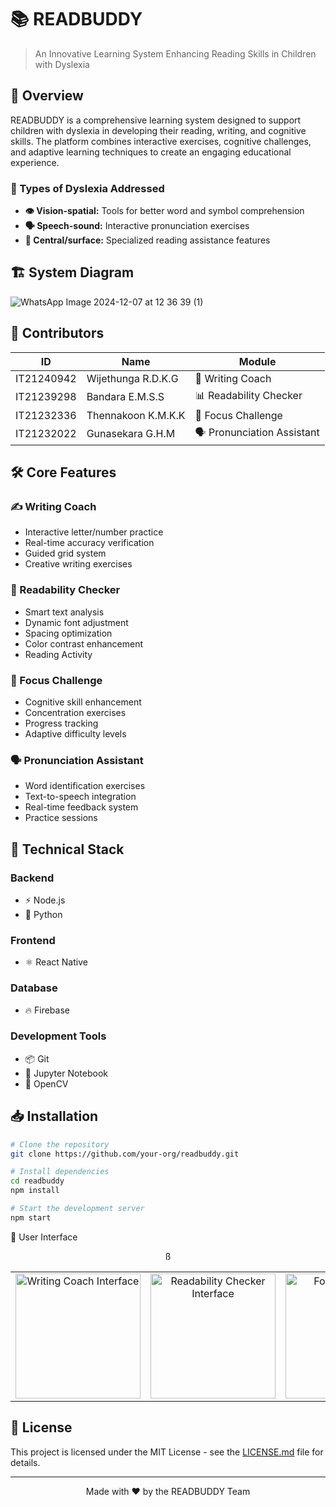 # 📚 READBUDDY



> An Innovative Learning System Enhancing Reading Skills in Children with Dyslexia

## 🎯 Overview

READBUDDY is a comprehensive learning system designed to support children with dyslexia in developing their reading, writing, and cognitive skills. The platform combines interactive exercises, cognitive challenges, and adaptive learning techniques to create an engaging educational experience.

### 🧠 Types of Dyslexia Addressed

- **👁️ Vision-spatial:** Tools for better word and symbol comprehension
- **🗣️ Speech-sound:** Interactive pronunciation exercises
- **📖 Central/surface:** Specialized reading assistance features

## 🏗️ System Diagram

![WhatsApp Image 2024-12-07 at 12 36 39 (1)](https://github.com/user-attachments/assets/3bc55eb3-fb2d-4833-8cfd-37736ae7fd15)


## 👥 Contributors

| ID | Name | Module |
|----|------|--------|
| IT21240942 | Wijethunga R.D.K.G | 📝 Writing Coach |
| IT21239298 | Bandara E.M.S.S | 📊 Readability Checker |
| IT21232336 | Thennakoon K.M.K.K | 🎯 Focus Challenge |
| IT21232022 | Gunasekara G.H.M | 🗣️ Pronunciation Assistant |

## 🛠️ Core Features

### ✍️ Writing Coach
- Interactive letter/number practice
- Real-time accuracy verification
- Guided grid system
- Creative writing exercises

### 📖 Readability Checker
- Smart text analysis
- Dynamic font adjustment
- Spacing optimization
- Color contrast enhancement
- Reading Activity

### 🎯 Focus Challenge
- Cognitive skill enhancement
- Concentration exercises
- Progress tracking
- Adaptive difficulty levels

### 🗣️ Pronunciation Assistant
- Word identification exercises
- Text-to-speech integration
- Real-time feedback system
- Practice sessions

## 🔧 Technical Stack

### Backend
- ⚡ Node.js
- 🐍 Python

### Frontend
- ⚛️ React Native

### Database
- 🔥 Firebase

### Development Tools
- 📦 Git
- 📓 Jupyter Notebook
- 🎥 OpenCV

## 📥 Installation

```bash
# Clone the repository
git clone https://github.com/your-org/readbuddy.git

# Install dependencies
cd readbuddy
npm install

# Start the development server
npm start
```

📱 User Interface
<div align="center">
<div align="center">
<table>ß
<tr align="center">
<td width="20%">
<img src="https://github.com/user-attachments/assets/e6e7f5ab-6c42-4cbc-9f41-b1550e0ffb95" width="200" alt="Writing Coach Interface"/>
</td>
<td width="20%">
<img src="https://github.com/user-attachments/assets/22fad61c-d4c4-4a54-ad1c-d50eb2951b00" width="200" alt="Readability Checker Interface"/>
</td>
<td width="20%">
<img src="https://github.com/user-attachments/assets/191fb73c-9a78-4814-91c1-9cf5626ecb3a" width="200" alt="Focus Challenge Interface"/>
</td>
<td width="20%">
<img src="https://github.com/user-attachments/assets/1069a98a-3165-4649-b407-4544d7b5c1a6" width="200" alt="Pronunciation Assistant Interface"/>
</td>
<td width="20%">
<img src="https://github.com/user-attachments/assets/4ba558ec-5782-4efc-b8fa-f5ece359abe4" width="200" alt="Additional Interface"/>
</td>
</tr>
</table>
</div>
</div>


## 📄 License

This project is licensed under the MIT License - see the [LICENSE.md](LICENSE.md) file for details.

---
<div align="center">
Made with ❤️ by the READBUDDY Team
</div>
